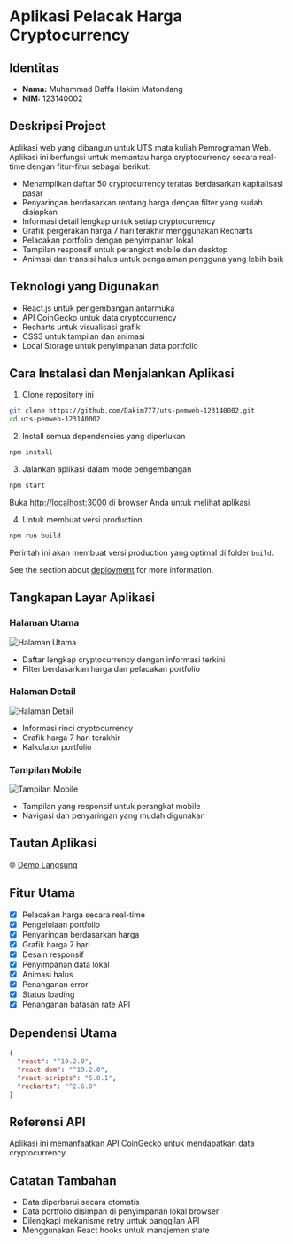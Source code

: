 # Aplikasi Pelacak Harga Cryptocurrency

## Identitas
- **Nama:** Muhammad Daffa Hakim Matondang
- **NIM:** 123140002

## Deskripsi Project
Aplikasi web yang dibangun untuk UTS mata kuliah Pemrograman Web. Aplikasi ini berfungsi untuk memantau harga cryptocurrency secara real-time dengan fitur-fitur sebagai berikut:
- Menampilkan daftar 50 cryptocurrency teratas berdasarkan kapitalisasi pasar
- Penyaringan berdasarkan rentang harga dengan filter yang sudah disiapkan
- Informasi detail lengkap untuk setiap cryptocurrency
- Grafik pergerakan harga 7 hari terakhir menggunakan Recharts
- Pelacakan portfolio dengan penyimpanan lokal
- Tampilan responsif untuk perangkat mobile dan desktop
- Animasi dan transisi halus untuk pengalaman pengguna yang lebih baik

## Teknologi yang Digunakan
- React.js untuk pengembangan antarmuka
- API CoinGecko untuk data cryptocurrency
- Recharts untuk visualisasi grafik
- CSS3 untuk tampilan dan animasi
- Local Storage untuk penyimpanan data portfolio

## Cara Instalasi dan Menjalankan Aplikasi

1. Clone repository ini
```bash
git clone https://github.com/Dakim777/uts-pemweb-123140002.git
cd uts-pemweb-123140002
```

2. Install semua dependencies yang diperlukan
```bash
npm install
```

3. Jalankan aplikasi dalam mode pengembangan
```bash
npm start
```
Buka [http://localhost:3000](http://localhost:3000) di browser Anda untuk melihat aplikasi.

4. Untuk membuat versi production
```bash
npm run build
```
Perintah ini akan membuat versi production yang optimal di folder `build`.

See the section about [deployment](https://facebook.github.io/create-react-app/docs/deployment) for more information.

## Tangkapan Layar Aplikasi

### Halaman Utama
![Halaman Utama](/screenshots/main-page.png)
- Daftar lengkap cryptocurrency dengan informasi terkini
- Filter berdasarkan harga dan pelacakan portfolio

### Halaman Detail
![Halaman Detail](/screenshots/detail-page.png)
- Informasi rinci cryptocurrency
- Grafik harga 7 hari terakhir
- Kalkulator portfolio

### Tampilan Mobile
![Tampilan Mobile](/screenshots/mobile-view.png)
- Tampilan yang responsif untuk perangkat mobile
- Navigasi dan penyaringan yang mudah digunakan

## Tautan Aplikasi
🌐 [Demo Langsung](https://uts-pemweb-123140002.vercel.app/)

## Fitur Utama
- [x] Pelacakan harga secara real-time
- [x] Pengelolaan portfolio
- [x] Penyaringan berdasarkan harga
- [x] Grafik harga 7 hari
- [x] Desain responsif
- [x] Penyimpanan data lokal
- [x] Animasi halus
- [x] Penanganan error
- [x] Status loading
- [x] Penanganan batasan rate API

## Dependensi Utama
```json
{
  "react": "^19.2.0",
  "react-dom": "^19.2.0",
  "react-scripts": "5.0.1",
  "recharts": "^2.6.0"
}
```

## Referensi API
Aplikasi ini memanfaatkan [API CoinGecko](https://www.coingecko.com/en/api) untuk mendapatkan data cryptocurrency.

## Catatan Tambahan
- Data diperbarui secara otomatis
- Data portfolio disimpan di penyimpanan lokal browser
- Dilengkapi mekanisme retry untuk panggilan API
- Menggunakan React hooks untuk manajemen state
